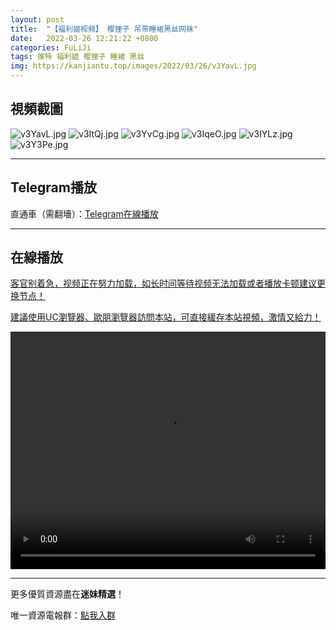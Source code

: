 ```yaml
---
layout: post
title:  "【福利姬视频】 樱狸子 吊带睡裙黑丝网袜"
date:   2022-03-26 12:21:22 +0800
categories: FuLiJi
tags: 推特 福利姬 樱狸子 睡裙 黑丝
img: https://kanjiantu.top/images/2022/03/26/v3YavL.jpg
---
```



## 視頻截圖

![v3YavL.jpg](https://kanjiantu.top/images/2022/03/26/v3YavL.jpg)
![v3ItQj.jpg](https://kanjiantu.top/images/2022/03/26/v3ItQj.jpg)
![v3YvCg.jpg](https://kanjiantu.top/images/2022/03/26/v3YvCg.jpg)
![v3IqeO.jpg](https://kanjiantu.top/images/2022/03/26/v3IqeO.jpg)
![v3IYLz.jpg](https://kanjiantu.top/images/2022/03/26/v3IYLz.jpg)
![v3Y3Pe.jpg](https://kanjiantu.top/images/2022/03/26/v3Y3Pe.jpg)

* * *
## Telegram播放

直通車（需翻墻）：[Telegram在線播放](https://t.me/mimeijingxuan/375)

* * *
## 在線播放
<u>客官别着急，视频正在努力加载，如长时间等待视频无法加载或者播放卡顿建议更换节点！</u>

<u>建議使用UC瀏覽器、歐朋瀏覽器訪問本站，可直接緩存本站視頻，激情又給力！</u>
<center><video src="https://publer.io/uploads/tmp/1648232607-23799-0032-0153/75bdced15a42ba0998e40af128106a07.mp4" width="100%" height="380px" controls="controls"></video></center>


* * *
更多優質資源盡在**迷妹精選**！

唯一資源電報群：[點我入群](https://t.me/mimeijingxuan)


